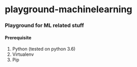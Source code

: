 # playground-machinelearning

### Playground for ML related stuff

#### Prerequisite
1. Python (tested on python 3.6)
2. Virtualenv 
3. Pip

